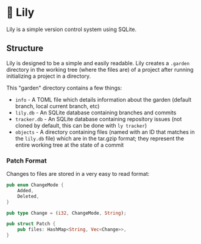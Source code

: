 # 🌼 Lily

Lily is a simple version control system using SQLite.

## Structure

Lily is designed to be a simple and easily readable. Lily creates a `.garden` directory in the working tree (where the files are) of a project after running initializing a project in a directory.

This "garden" directory contains a few things:

* `info` - A TOML file which details information about the garden (default branch, local current branch, etc)
* `lily.db` - An SQLite database containing branches and commits
* `tracker.db` - An SQLite database containing repository issues (not cloned by default, this can be done with `ly tracker`)
* `objects` - A directory containing files (named with an ID that matches in the `lily.db` file) which are in the tar.gzip format; they represent the entire working tree at the state of a commit

### Patch Format

Changes to files are stored in a very easy to read format:

```rust
pub enum ChangeMode {
    Added,
    Deleted,
}

pub type Change = (i32, ChangeMode, String);

pub struct Patch {
    pub files: HashMap<String, Vec<Change>>,
}
```
